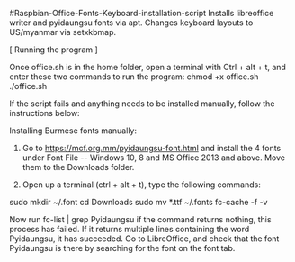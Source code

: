 #Raspbian-Office-Fonts-Keyboard-installation-script
Installs libreoffice writer and pyidaungsu fonts via apt. Changes keyboard layouts to US/myanmar via setxkbmap.

[ Running the program ]

Once office.sh is in the home folder, open a terminal with Ctrl + alt + t, and enter these two commands to run the program:
chmod +x office.sh
./office.sh

If the script fails and anything needs to be installed manually, follow the instructions below:

Installing Burmese fonts manually:

1) Go to https://mcf.org.mm/pyidaungsu-font.html and install the 4 fonts under 
Font File -- Windows 10, 8 and MS Office 2013 and above. Move them to the Downloads folder.

2) Open up a terminal (ctrl + alt + t), type the following commands:

sudo mkdir ~/.font 
cd Downloads
sudo mv *.ttf ~/.fonts
fc-cache -f -v

Now run
fc-list | grep Pyidaungsu
if the command returns nothing, this process has failed. If it returns multiple lines containing the word Pyidaungsu, it
has succeeded. Go to LibreOffice, and check that
the font Pyidaungsu is there by searching for the font on the font tab.
